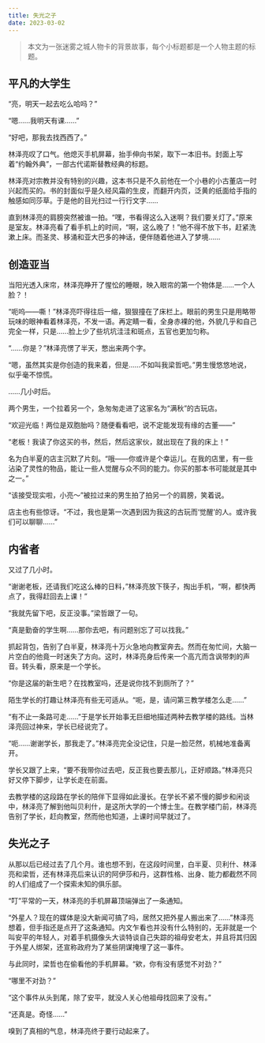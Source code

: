```yaml
---
title: 失光之子
date: 2023-03-02
---
```


> 本文为一张迷雾之城人物卡的背景故事，每个小标题都是一个人物主题的标题。

## 平凡的大学生

“亮，明天一起去吃么哈吗？”

“嗯……我明天有课……”

“好吧，那我去找西西了。”

林泽亮叹了口气。他熄灭手机屏幕，抬手伸向书架，取下一本旧书。封面上写着“约翰外典”，一部古代诺斯替教经典的标题。

林泽亮对宗教并没有特别的兴趣，这本书只是不久前他在一个小巷的小古董店一时兴起而买的。书的封面似乎是久经风霜的生皮，而翻开内页，泛黄的纸面给手指的触感如同莎草。于是他的目光扫过一行行文字……

直到林泽亮的肩膀突然被谁一拍。“嘿，书看得这么入迷啊？我们要关灯了。”原来是室友。林泽亮看了看手机上的时间，“啊，这么晚了！”他不得不放下书，赶紧洗漱上床。而圣灵、移涌和亚大巴多的神话，便伴随着他进入了梦境……

## 创造亚当

当阳光透入床帘，林泽亮睁开了惺忪的睡眼，映入眼帘的第一个物体是……一个人脸？！

“呃呜——嘶！”林泽亮吓得往后一缩，狠狠撞在了床栏上。眼前的男生只是用略带玩味的眼神看着林泽亮，不发一语。再定睛一看，全身赤裸的他，外貌几乎和自己完全一样，只是……脸上少了些坑坑洼洼和斑点，五官也更加匀称。

“……你是？”林泽亮愣了半天，憋出来两个字。

“嗯，虽然其实是你创造的我来着，但是……不如叫我梁哲吧。”男生慢悠悠地说，似乎毫不惊慌。

……几小时后。

两个男生，一个拉着另一个，急匆匆走进了这家名为“满秋”的古玩店。

“欢迎光临！两位是双胞胎吗？随便看看吧，说不定能发现有缘的古董——”

“老板！我读了你这买的书，然后，然后这家伙，就出现在了我的床上！”

名为白半夏的店主沉默了片刻。“哦——你或许是个幸运儿。在我的店里，有一些沾染了灵性的物品，能让一些人觉醒与众不同的能力。你买的那本书可能就是其中之一。”

“该接受现实啦，小亮～”被拉过来的男生拍了拍另一个的肩膀，笑着说。

店主也有些惊讶。“不过，我也是第一次遇到因为我这的古玩而‘觉醒’的人。或许我们可以聊聊……”

## 内省者

又过了几小时。

“谢谢老板，还请我们吃这么棒的日料，”林泽亮放下筷子，掏出手机，“啊，都快两点了，我得赶回去上课！”

“我就先留下吧，反正没事。”梁哲跟了一句。

“真是勤奋的学生啊……那你去吧，有问题别忘了可以找我。”

抓起背包，告别了白半夏，林泽亮十万火急地向教室奔去。然而在匆忙间，大脑一片空白的他竟一时迷失了方向。这时，林泽亮身后传来一个高亢而含讽带刺的声音。转头看，原来是一个学长。

“你是这届的新生吧？在找教室吗，还是说你找不到厕所了？”

陌生学长的打趣让林泽亮有些无可适从。“呃，是，请问第三教学楼怎么走……”

“有不止一条路可走……”于是学长开始事无巨细地描述两种去教学楼的路线。当林泽亮回过神来，学长已经说完了。

“呃……谢谢学长，那我走了。”林泽亮完全没记住，只是一脸茫然，机械地准备离开。

学长又跟了上来，“要不我带你过去吧，反正我也要去那儿，正好顺路。”林泽亮只好又停下脚步，让学长走在前面。

去教学楼的这段路在学长的陪伴下显得如此漫长。在学长不紧不慢的脚步和闲谈中，林泽亮了解到他叫贝利什，是这所大学的一个博士生。在教学楼门前，林泽亮告别了学长，赶向教室，然而他也知道，上课时间早就过了。

## 失光之子

从那以后已经过去了几个月。谁也想不到，在这段时间里，白半夏、贝利什、林泽亮和梁哲，还有林泽亮后来认识的阿伊莎和丹，这群性格、出身、能力都截然不同的人们组成了一个探索未知的俱乐部。

“叮”平常的一天，林泽亮的手机屏幕顶端弹出了一条通知。

“外星人？现在的媒体是没大新闻可搞了吗，居然又把外星人搬出来了……”林泽亮想着，但手指还是点开了这条通知。内文乍看也并没有什么特别的，无非就是一个叫安平的年轻人，对着手机摄像头大谈特谈自己失踪的祖母安老太，并且将其归因于外星人绑架，还宣称政府为了某些阴谋掩埋了这一事件。

与此同时，梁哲也在偷看他的手机屏幕。“欸，你有没有感觉不对劲？”

“哪里不对劲？”

“这个事件从头到尾，除了安平，就没人关心他祖母找回来了没有。”

“还真是。奇怪……”

嗅到了真相的气息，林泽亮终于要行动起来了。
